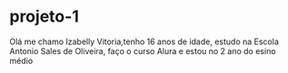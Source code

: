 # projeto-1
Olá me chamo Izabelly Vitoria,tenho 16 anos de idade,
estudo na Escola Antonio Sales de Oliveira,
faço o curso Alura 
e estou no 2 ano do esino médio 
